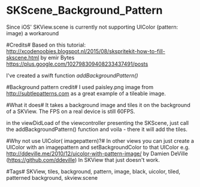 # SKScene_Background_Pattern
Since iOS' SKView.scene is currently not supporting UIColor (pattern: image) a workaround

#Credits#
Based on this tutorial:
http://xcodenoobies.blogspot.nl/2015/08/skspritekit-how-to-fill-skscene.html
by emir Bytes https://plus.google.com/102798309408233437491/posts

I've created a swift function *addBackgroundPattern()*

#Background pattern credit#
I used paisley.png image from http://subtlepatterns.com as a great example of a tileable image.

#What it does#
It takes a background image and tiles it on the background of a SKView. The FPS on a real device is still 60FPS.

in the viewDidLoad of the viewcontroller presenting the SKScene, just call the addBackgroundPattern() function and voila -
there it will add the tiles.

#Why not use UIColor( imagepattern)?#
In other views you can just create a UIColor with an imagepattern and setBackgroundColor to that UIColor
e.g. http://ddeville.me/2010/12/uicolor-with-pattern-image/ by Damien DeVille (https://github.com/ddeville) 
In SKView that just doesn't work.

#Tags#
SKView, tiles, background, pattern, image, black, uicolor, tiled, patterned background, skview.scene
